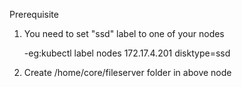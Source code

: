 Prerequisite

1. You need to set "ssd" label to one of your nodes

    -eg:kubectl label nodes 172.17.4.201 disktype=ssd
    
2. Create /home/core/fileserver folder in above node
